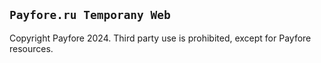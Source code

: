 ## `Payfore.ru Temporany Web`
Copyright Payfore 2024. Third party use is prohibited, except for Payfore resources.